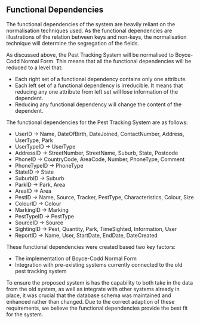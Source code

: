 ## Functional Dependencies

The functional dependencies of the system are heavily reliant on the normalisation techniques used. As the functional dependencies are illustrations of the relation between keys and non-keys, the normalisation technique will determine the segregation of the fields.

As discussed above, the Pest Tracking System will be normalised to Boyce-Codd Normal Form. This means that all the functional dependencies will be reduced to a level that:

* Each right set of a functional dependency contains only one attribute.
* Each left set of a functional dependency is irreducible. It means that reducing any one attribute from left set will lose information of the dependent.
* Reducing any functional dependency will change the content of the dependent.

The functional dependencies for the Pest Tracking System are as follows:

* UserID → Name, DateOfBirth, DateJoined, ContactNumber, Address, UserType, Park
* UserTypeID → UserType
* AddressID → StreetNumber, StreetName, Suburb, State, Postcode
* PhoneID → CountryCode, AreaCode, Number, PhoneType, Comment
* PhoneTypeID → PhoneType
* StateID → State
* SuburbID → Suburb
* ParkID → Park, Area
* AreaID → Area
* PestID → Name, Source, Tracker, PestType, Characteristics, Colour, Size
* ColourID → Colour
* MarkingID → Marking
* PestTypeID → PestType
* SourceID → Source
* SightingID → Pest, Quantity, Park, TimeSighted, Information, User
* ReportID → Name, User, StartDate, EndDate, DateCreated

These functional dependencies were created based two key factors:

* The implementation of Boyce-Codd Normal Form
* Integration with pre-existing systems currently connected to the old pest tracking system

To ensure the proposed system is has the capability to both take in the data from the old system, as well as integrate with other systems already in place, it was crucial that the database schema was maintained and enhanced rather than changed. Due to the correct adaption of these requirements, we believe the functional dependencies provide the best fit for the system.